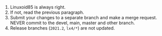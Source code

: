 1. Linuxoid85 is always right.
2. If not, read the previous paragraph.
3. Submit your changes to a separate branch and make a merge request. NEVER commit to the devel, main, master and other branch.
4. Release branches (`2021.2`, `lx4/*`) are not updated.
